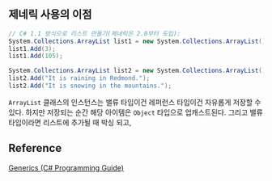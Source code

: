 ## 제네릭 사용의 이점

```c#
// C# 1.1 방식으로 리스트 만들기(제네릭은 2.0부터 도입):
System.Collections.ArrayList list1 = new System.Collections.ArrayList();
list1.Add(3);
list1.Add(105);

System.Collections.ArrayList list2 = new System.Collections.ArrayList();
list2.Add("It is raining in Redmond.");
list2.Add("It is snowing in the mountains.");
```

`ArrayList` 클래스의 인스턴스는 밸류 타입이건 레퍼런스 타입이건 자유롭게 저장할 수 있다. 하지만 저장되는 순간 해당 아이템은 `Object` 타입으로 업캐스트된다. 그리고 밸류 타입이라면 리스트에 추가될 때 박싱 되고, 



## Reference

[Generics (C# Programming Guide)](https://docs.microsoft.com/en-us/dotnet/csharp/programming-guide/generics/)